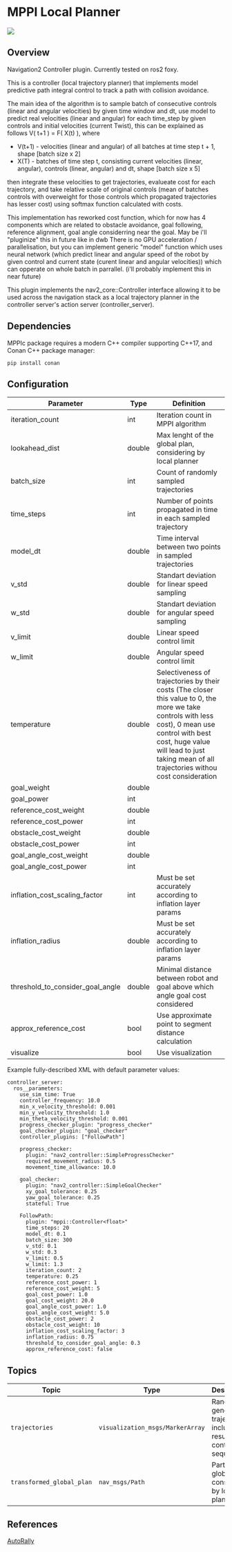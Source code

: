 # MPPI Local Planner 

![](../.resources/demo.gif)

## Overview

Navigation2 Controller plugin. Currently tested on ros2 foxy.

This is a controller (local trajectory planner) that implements model predictive 
path integral control to track a path with collision avoidance. 

The main idea of the algorithm is to sample batch of consecutive controls (linear and angular velocities) by given time window and dt, 
use model to predict real velocities (linear and angular) for each time_step by given controls and initial velocities (current Twist),
this can be explained as follows V( t+1 ) = F( X(t) ), where 
  - V(t+1) - velocities (linear and angular) of all batches at time step t + 1, shape [batch size x 2]
  - X(T) - batches of time step t, consisting current velocities (linear, angular), controls (linear, angular) and dt, shape [batch size x 5]

then integrate these velocities to get trajectories, 
evalueate cost for each trajectory, and take relative scale of original controls
(mean of batches controls with overweight for those controls which propagated trajectories has lesser cost) 
using softmax function calculated with costs.

This implementation has reworked cost function, which for now has 4 components which are related to 
obstacle avoidance, goal following, reference alignment, goal angle considerring near the goal. May be i'll "pluginize" this in future like in dwb
There is no GPU acceleration / parallelisation, but you can implement generic "model" function which uses neural network 
(which predict linear and angular speed of the robot by given control and current state (curent linear and angular velocities))
which can opperate on whole batch in parrallel. (i'll probably implement this in near future)

This plugin implements the nav2_core::Controller interface allowing it to be used across the navigation stack as a local trajectory planner in the controller server's action server (controller_server).

## Dependencies 
MPPIc package requires a modern C++ compiler supporting C++17, and Conan C++ package manager:
```
pip install conan
```

## Configuration

 Parameter       | Type   | Definition                                                                                                   |
| ---------------                  | ------ | -----------------------------------------------------------------------------------------------------------                                                                                                                                    |
| iteration_count                  | int    | Iteration count in MPPI algorithm                                                                                                                                                                                                              |
| lookahead_dist                   | double | Max lenght of the global plan, considering by local planner                                                                                                                                                                                    |
| batch_size                       | int    | Count of randomly sampled trajectories                                                                                                                                                                                                         |
| time_steps                       | int    | Number of points propagated in time in each sampled trajectory                                                                                                                                                                                 |
| model_dt                         | double | Time interval between two points in sampled trajectories                                                                                                                                                                                       |
| v_std                            | double | Standart deviation for linear speed sampling                                                                                                                                                                                                   |
| w_std                            | double | Standart deviation for angular speed sampling                                                                                                                                                                                                  |
| v_limit                          | double | Linear speed control limit                                                                                                                                                                                                                     |
| w_limit                          | double | Angular speed control limit                                                                                                                                                                                                                    |
| temperature                      | double | Selectiveness of trajectories by their costs (The closer this value to 0, the more we take controls with less cost), 0 mean use control with best cost, huge value will lead to just taking mean of all trajectories withou cost consideration |
| goal_weight                      | double |                                                                                                                                                                                                                                                |
| goal_power                       | int    |                                                                                                                                                                                                                                                |
| reference_cost_weight            | double |                                                                                                                                                                                                                                                |
| reference_cost_power             | int    |                                                                                                                                                                                                                                                |
| obstacle_cost_weight             | double |                                                                                                                                                                                                                                                |
| obstacle_cost_power              | int    |                                                                                                                                                                                                                                                |
| goal_angle_cost_weight           | double |                                                                                                                                                                                                                                                |
| goal_angle_cost_power            | int    |                                                                                                                                                                                                                                                |
| inflation_cost_scaling_factor    | int    | Must be set accurately according to inflation layer params                                                                                                                                                                                     |
| inflation_radius                 | double | Must be set accurately according to inflation layer params                                                                                                                                                                                     |
| threshold_to_consider_goal_angle | double | Minimal distance between robot and goal above which angle goal cost considered                                                                                                                                                                 |
| approx_reference_cost            | bool   | Use approximate point to segment distance calculation                                                                                                                                                                                          |
| visualize                        | bool   | Use visualization                                                                                                                                                                                                                              |

Example fully-described XML with default parameter values:

```
controller_server:
  ros__parameters:
    use_sim_time: True
    controller_frequency: 10.0
    min_x_velocity_threshold: 0.001
    min_y_velocity_threshold: 1.0
    min_theta_velocity_threshold: 0.001
    progress_checker_plugin: "progress_checker"
    goal_checker_plugin: "goal_checker"
    controller_plugins: ["FollowPath"]

    progress_checker:
      plugin: "nav2_controller::SimpleProgressChecker"
      required_movement_radius: 0.5
      movement_time_allowance: 10.0

    goal_checker:
      plugin: "nav2_controller::SimpleGoalChecker"
      xy_goal_tolerance: 0.25
      yaw_goal_tolerance: 0.25
      stateful: True

    FollowPath:
      plugin: "mppi::Controller<float>"
      time_steps: 20
      model_dt: 0.1
      batch_size: 300
      v_std: 0.1
      w_std: 0.3
      v_limit: 0.5
      w_limit: 1.3
      iteration_count: 2
      temperature: 0.25
      reference_cost_power: 1
      reference_cost_weight: 5
      goal_cost_power: 1.0
      goal_cost_weight: 20.0
      goal_angle_cost_power: 1.0
      goal_angle_cost_weight: 5.0
      obstacle_cost_power: 2
      obstacle_cost_weight: 10
      inflation_cost_scaling_factor: 3
      inflation_radius: 0.75
      threshold_to_consider_goal_angle: 0.3
      approx_reference_cost: false
```

## Topics

| Topic                     | Type                             | Description                                                           |
|---------------------------|----------------------------------|-----------------------------------------------------------------------|
| `trajectories`            | `visualization_msgs/MarkerArray` | Randomly generated trajectories, including resulting control sequence |
| `transformed_global_plan` | `nav_msgs/Path`                  | Part of global plan considered by local planner                       |

## References
[AutoRally](https://github.com/AutoRally/autorally)
